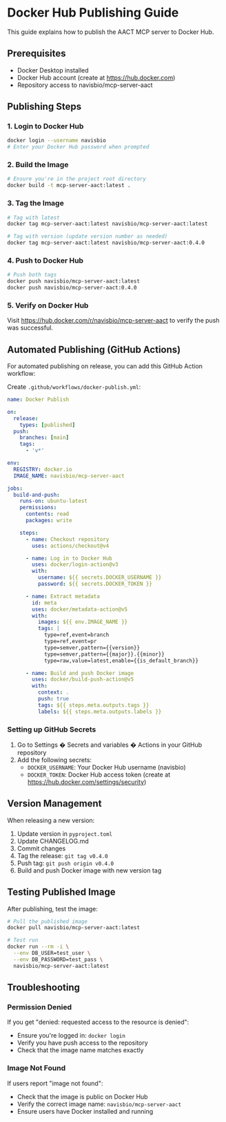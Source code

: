 # Docker Hub Publishing Guide

This guide explains how to publish the AACT MCP server to Docker Hub.

## Prerequisites
- Docker Desktop installed
- Docker Hub account (create at https://hub.docker.com)
- Repository access to navisbio/mcp-server-aact

## Publishing Steps

### 1. Login to Docker Hub
```bash
docker login --username navisbio
# Enter your Docker Hub password when prompted
```

### 2. Build the Image
```bash
# Ensure you're in the project root directory
docker build -t mcp-server-aact:latest .
```

### 3. Tag the Image
```bash
# Tag with latest
docker tag mcp-server-aact:latest navisbio/mcp-server-aact:latest

# Tag with version (update version number as needed)
docker tag mcp-server-aact:latest navisbio/mcp-server-aact:0.4.0
```

### 4. Push to Docker Hub
```bash
# Push both tags
docker push navisbio/mcp-server-aact:latest
docker push navisbio/mcp-server-aact:0.4.0
```

### 5. Verify on Docker Hub
Visit https://hub.docker.com/r/navisbio/mcp-server-aact to verify the push was successful.

## Automated Publishing (GitHub Actions)

For automated publishing on release, you can add this GitHub Action workflow:

Create `.github/workflows/docker-publish.yml`:
```yaml
name: Docker Publish

on:
  release:
    types: [published]
  push:
    branches: [main]
    tags:
      - 'v*'

env:
  REGISTRY: docker.io
  IMAGE_NAME: navisbio/mcp-server-aact

jobs:
  build-and-push:
    runs-on: ubuntu-latest
    permissions:
      contents: read
      packages: write

    steps:
      - name: Checkout repository
        uses: actions/checkout@v4

      - name: Log in to Docker Hub
        uses: docker/login-action@v3
        with:
          username: ${{ secrets.DOCKER_USERNAME }}
          password: ${{ secrets.DOCKER_TOKEN }}

      - name: Extract metadata
        id: meta
        uses: docker/metadata-action@v5
        with:
          images: ${{ env.IMAGE_NAME }}
          tags: |
            type=ref,event=branch
            type=ref,event=pr
            type=semver,pattern={{version}}
            type=semver,pattern={{major}}.{{minor}}
            type=raw,value=latest,enable={{is_default_branch}}

      - name: Build and push Docker image
        uses: docker/build-push-action@v5
        with:
          context: .
          push: true
          tags: ${{ steps.meta.outputs.tags }}
          labels: ${{ steps.meta.outputs.labels }}
```

### Setting up GitHub Secrets
1. Go to Settings � Secrets and variables � Actions in your GitHub repository
2. Add the following secrets:
   - `DOCKER_USERNAME`: Your Docker Hub username (navisbio)
   - `DOCKER_TOKEN`: Docker Hub access token (create at https://hub.docker.com/settings/security)

## Version Management

When releasing a new version:
1. Update version in `pyproject.toml`
2. Update CHANGELOG.md
3. Commit changes
4. Tag the release: `git tag v0.4.0`
5. Push tag: `git push origin v0.4.0`
6. Build and push Docker image with new version tag

## Testing Published Image

After publishing, test the image:
```bash
# Pull the published image
docker pull navisbio/mcp-server-aact:latest

# Test run
docker run --rm -i \
  --env DB_USER=test_user \
  --env DB_PASSWORD=test_pass \
  navisbio/mcp-server-aact:latest
```

## Troubleshooting

### Permission Denied
If you get "denied: requested access to the resource is denied":
- Ensure you're logged in: `docker login`
- Verify you have push access to the repository
- Check that the image name matches exactly

### Image Not Found
If users report "image not found":
- Check that the image is public on Docker Hub
- Verify the correct image name: `navisbio/mcp-server-aact`
- Ensure users have Docker installed and running